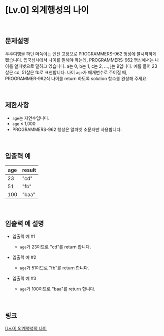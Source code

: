 # [Lv.0] 외계행성의 나이

<br>

## 문제설명
우주여행을 하던 머쓱이는 엔진 고장으로 PROGRAMMERS-962 행성에 불시착하게 됐습니다. 입국심사에서 나이를 말해야 하는데, PROGRAMMERS-962 행성에서는 나이를 알파벳으로 말하고 있습니다. a는 0, b는 1, c는 2, ..., j는 9입니다. 예를 들어 23살은 cd, 51살은 fb로 표현합니다. 나이 `age`가 매개변수로 주어질 때, PROGRAMMER-962식 나이를 return 하도록 solution 함수를 완성해 주세요.

<br>

## 제한사항
- `age`는 자연수입니다.
- `age` ≤ 1,000
- PROGRAMMERS-962 행성은 알파벳 소문자만 사용합니다.

<br>

## 입출력 예
| age | result |
|---|---|
| 23 | "cd" |
| 51 | "fb" |
| 100 | "baa" |

<br>

## 입출력 예 설명
- 입출력 예 #1
    - `age`가 23이므로 "cd"를 return 합니다.

- 입출력 예 #2
    - `age`가 51이므로 "fb"를 return 합니다.

- 입출력 예 #3
    - `age`가 100이므로 "baa"를 return 합니다.

<br>

## 링크
[[Lv.0] 외계행성의 나이](https://school.programmers.co.kr/learn/courses/30/lessons/120834)
